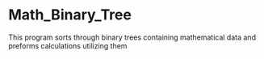 # Math_Binary_Tree
This program sorts through binary trees containing mathematical data and preforms calculations utilizing them
